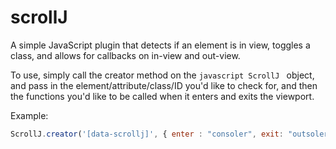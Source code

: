 # scrollJ
A simple JavaScript plugin that detects if an element is in view, toggles a class, and allows for callbacks on in-view and out-view.

To use, simply call the creator method on the ```javascript ScrollJ ``` object, and pass in the element/attribute/class/ID you'd like to check for, and then the functions you'd like to be called when it enters and exits the viewport. 

Example: 
```javascript
ScrollJ.creator('[data-scrollj]', { enter : "consoler", exit: "outsoler" });
```
